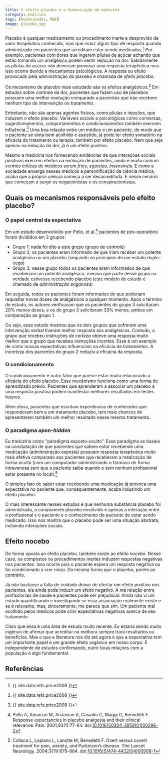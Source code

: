 ```yaml
---
title: O efeito placebo e a humanização da medicina
category: medicina
tags: [Humanidades, MBE]
image: placebo.jpg
---
```


Placebo é qualquer medicamento ou procedimento inerte e desprovido de valor terapêutico conhecido, mas que induz algum tipo de resposta quando administrado em pacientes que acreditam estar sendo medicados.[^1] Por exemplo, pacientes com dores que ingerem pílulas de açúcar achando que estão tomando um analgésico podem sentir redução na dor. Sabidamente as pílulas de açúcar não deveriam provocar uma resposta terapêutica mas isso ocorre devido a mecanismos psicológicos. A resposta ou efeito provocado pela administração do placebo é chamada de _efeito placebo_.

Os mecanismo de placebo mais estudado são os efeitos analgésicos.[^1] Em estudos sobre controle da dor, pacientes que fazem uso de placebos possuem uma melhor evolução comparado a pacientes que não recebem nenhum tipo de intervenção ou tratamento.

Entretanto, não são apenas agentes físicos, como pílulas e injeções, que induzem o efeito placebo. Variáveis sociais e psicológicas como conversas, sugestionamentos, comportamentos e condicionamentos também exercem influência.[^1] Uma boa relação entre um médico e um paciente, de modo que o paciente se sinta bem acolhido e assistido, já pode ter efeito somatório na eficácia do tratamento ou terapia, também por efeito placebo. Nem que seja apenas na redução da dor, já é um efeito positivo.

Mesmo a medicina nos fornecendo evidências de que interações sociais positivas exercem efeitos na evolução de pacientes, ainda é muito comum vermos críticas de médicos serem _frios_, _egoístas_, _insensíveis_. E como a sociedade enxerga nesses médicos a personificação da ciência médica, acaba que a própria ciência começa a ser desacreditada. É nesse cenário que começam a surgir os negacionistas e os conspiracionistas.

## Quais os mecanismos responsáveis pelo efeito placebo?
### O papel central da expectativa
Em um estudo desenvolvido por Pollo, et al.[^3] pacientes de pós-operatório foram divididos em 3 grupos:

- Grupo 1: nada foi dito a este grupo (grupo de controle)
- Grupo 2: os pacientes eram informado de que iriam receber um potente analgésico _ou_ um placebo (seguindo os princípios de um estudo duplo-cego)
- Grupo 3: nesse grupo todos os pacientes eram informados de que receberiam um potente analgésico, mesmo que parte desse grupo na verdade estivesse recebendo placebo (este modelo de estudo é chamado de _administração enganosa_)

Em seguida, todos os pacientes foram informados de que poderiam requisitar novas doses de analgésicos a qualquer momento. Após o término do estudo, os autores verificaram que os pacientes do grupo 3 solicitaram 20% menos doses, e os do grupo 3 solicitaram 33% menos, ambos em comparação ao grupo 1.

Ou seja, esse estudo mostrou que os dois grupos que sofreram uma intervenção verbal tiveram melhor resposta aos analgésicos. Contudo, o grupo que recebeu instruções _de certeza_ obteve uma resposta muito melhor que o grupo que recebeu instruções _incertas_. Esse é um exemplo de como nossas expectativas influenciam na eficácia de tratamentos. A incerteza dos pacientes do grupo 2 reduziu a eficácia da resposta.

### O condicionamento
O condicionamento é outro fator que parece estar muito relacionado à eficácia do efeito placebo. Esse mecânismo funciona como uma forma de aprendizado prévio. Pacientes que aprenderam a associar um placebo a uma resposta positiva podem manifestar melhores resultados em testes futuros.

Além disso, pacientes que escutam experiências de conhecidos que responderam bem a um tratamento placebo, tem mais chances de apresentarem também um melhor resultado nesse mesmo tratamento.

### O paradigma _open-hidden_
Eu traduziria como "paradigma exposto-oculto". Esse paradigma se baseia na constatação de que pacientes que sabem estar recebendo uma medicação (administração exposta) possuem resposta terapêutica muito mais efetiva comparado aos pacientes que receberam a medicação de forma oculta (com um computador administrando o fármaco de forma intravenosa sem que o paciente saiba quando e sem nenhum profissional estar presente no local).[^4]

O simples fato de saber estar recebendo uma medicação já provoca uma expectativa no paciente que, consequentemente, acaba induzindo um efeito placebo.

O mais interessante nesses estudos é que nenhuma substância placebo foi administrada, o componente placebo envolvido é apenas a interação entre o profissional e o paciente e o conhecimento do paciente de estar sendo medicado. Isso nos mostra que o placebo pode ser uma situação abstrata, incluindo interações sociais.

## Efeito nocebo
De forma oposta ao efeito placebo, também existe ao efeito _nocebo_. Nesse caso, os compostos ou procedimentos inertes induzem respostas negativas nos pacientes. Isso ocorre pois o paciente espera um resposta negativa ou foi condicionado a crer nisso. Da mesma forma que o placebo, porém ao contrário.

Já não bastasse a falta de cuidado deixar de ofertar um efeito positivo nos pacientes, ela ainda pode induzir um efeito negativo. A má relação entre profissionais de saúde e pacientes pode ser prejudicial. Ainda não vi um estudo quantificando e investigando se essa associação realmente existe e se é relevante, mas, sinceramente, me parece que sim. Um paciente mal acolhido pelos médicos pode criar expectativas negativas acerca de seu tratamento.

Claro que essa é uma área de estudo muito recente. Eu estaria sendo muito ingênuo de afirmar que acreditar na melhora sempre trará resultados ou benefícios. Mas o que a literatura nos diz até agora é que a expectativa tem um importante papel e um grande efeito orgânico em nosso corpo. E independente de estudos confirmando, nutrir boas relações com a população é algo fundamental.

## Referências
[^1]: {{ site.data.refs.price2008 }}
[^2]: {{ site.data.refs.machado2005 }}
[^3]: Pollo A, Amanzio M, Arslanian A, Casadio C, Maggi G, Benedetti F. Response expectancies in placebo analgesia and their clinical relevance: Pain. 2001;93(1):77-84. doi:[10.1016/S0304-3959(01)00296-2](https://journals.lww.com/pain/Abstract/2001/07000/Response_expectancies_in_placebo_analgesia_and.10.aspx)
[^4]: Colloca L, Lopiano L, Lanotte M, Benedetti F. Overt versus covert treatment for pain, anxiety, and Parkinson’s disease. The Lancet Neurology. 2004;3(11):679-684. doi:[10.1016/S1474-4422(04)00908-1][4]
[^5]: Kirsch I, Weixel LJ. Double-blind versus deceptive administration of a placebo. Behavioral Neuroscience. 1988;102(2):319-323. doi:[10.1037/0735-7044.102.2.319][5]

[4]: https://www.thelancet.com/journals/laneur/article/PIIS1474-4422(04)00908-1/fulltext
[5]: https://psycnet.apa.org/record/1988-22817-001
